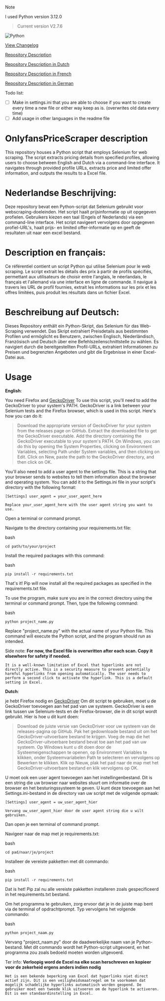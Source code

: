 > [!NOTE]
> I used Python version 3.12.0

> Current version V2.7.6

![Python](https://img.shields.io/badge/python-3670A0?style=for-the-badge&logo=python&logoColor=ffdd54)

[View Changelog](./CHANGELOG.md)

[Repository Description](#repository-description)

[Repository Description in Dutch](#nederlandse-beschrijving)

[Repository Description in French](#description-en-francais)

[Repository Description in German](#beschreibung-auf-deutsch)

Todo list:
- [ ] Make in settings.ini that you are able to choose if you want to create every time a new file or either way keep as is. (overwrites old data every time)
- [ ] Add usage in other languages in the readme file 
      
<span id="repository-description"></span>
# OnlyfansPriceScraper description
This repository houses a Python script that employs Selenium for web scraping. The script extracts pricing details from specified profiles, allowing users to choose between English and Dutch via a command-line interface. It navigates through provided profile URLs, extracts price and limited offer information, and outputs the results to a Excel file.

<span id="nederlandse-beschrijving"></span>
# Nederlandse Beschrijving:
Deze repository bevat een Python-script dat Selenium gebruikt voor webscraping-doeleinden. Het script haalt prijsinformatie op uit opgegeven profielen. Gebruikers kiezen een taal (Engels of Nederlands) via een command-line interface. Het script navigeert vervolgens door opgegeven profiel-URL's, haalt prijs- en limited offer-informatie op en geeft de resultaten uit naar een excel bestand.

<span id="description-en-francais"></span>
# Description en français:
Ce référentiel contient un script Python qui utilise Selenium pour le web scraping. Le script extrait les détails des prix à partir de profils spécifiés, permettant aux utilisateurs de choisir entre l'anglais, le néerlandais, le français et l'allemand via une interface en ligne de commande. Il navigue à travers les URL de profil fournies, extrait les informations sur les prix et les offres limitées, puis produit les résultats dans un fichier Excel.

<span id="beschreibung-auf-deutsch"></span>
# Beschreibung auf Deutsch:
Dieses Repository enthält ein Python-Skript, das Selenium für das Web-Scraping verwendet. Das Skript extrahiert Preisdetails aus bestimmten Profilen und ermöglicht es Benutzern, zwischen Englisch, Niederländisch, Französisch und Deutsch über eine Befehlszeilenschnittstelle zu wählen. Es navigiert durch die bereitgestellten Profil-URLs, extrahiert Informationen zu Preisen und begrenzten Angeboten und gibt die Ergebnisse in einer Excel-Datei aus.

# Usage
**English**:

You need Firefox and [GeckoDriver](https://github.com/mozilla/geckodriver/releases)
To use this script, you'll need to add the GeckoDriver to your system's PATH. GeckoDriver is a link between your Selenium tests and the Firefox browser, which is used in this script. Here's how you can do it:

>   Download the appropriate version of GeckoDriver for your system from the releases page on GitHub.
    Extract the downloaded file to get the GeckoDriver executable.
    Add the directory containing the GeckoDriver executable to your system's PATH. 
    On Windows, you can do this by opening the System Properties, clicking on Environment Variables, selecting Path under System variables, and then clicking on Edit.
    Click on New, paste the path to the GeckoDriver directory, and then click on OK.

You'll also need to add a user agent to the settings file. This is a string that your browser sends to websites to tell them information about the browser and operating system. You can add it to the Settings.ini file in your script's directory with the following format:

``[Settings]
user_agent = your_user_agent_here``

``Replace your_user_agent_here with the user agent string you want to use.``

Open a terminal or command prompt.

Navigate to the directory containing your requirements.txt file:

bash

``cd path/to/your/project``

Install the required packages with this command:

bash

    pip install -r requirements.txt

That's it! Pip will now install all the required packages as specified in the requirements.txt file.

To use the program, make sure you are in the correct directory using the terminal or command prompt. Then, type the following command:

bash

``python project_name.py``

Replace "project_name.py" with the actual name of your Python file. This command will execute the Python script, and the program should run as intended.

Side note: **For now, the Excel file is overwritten after each scan. Copy it elsewhere for safety if needed.**

``It is a well-known limitation of Excel that hyperlinks are not directly active. This is a security measure to prevent potentially harmful hyperlinks from opening automatically. The user needs to perform a second click to activate the hyperlink. This is a default setting in Excel.``

**Dutch**:

je hebt Firefox nodig en [GeckoDriver](https://github.com/mozilla/geckodriver/releases)
Om dit script te gebruiken, moet u de GeckoDriver toevoegen aan het pad van uw systeem. GeckoDriver is een link tussen uw Selenium-tests en de Firefox-browser, die in dit script wordt gebruikt. Hier is hoe u dit kunt doen:

>   Download de juiste versie van GeckoDriver voor uw systeem van de releases-pagina op GitHub.
    Pak het gedownloade bestand uit om het GeckoDriver-uitvoerbare bestand te krijgen.
    Voeg de map die het GeckoDriver-uitvoerbare bestand bevat toe aan het pad van uw systeem.
    Op Windows kunt u dit doen door de Systeemeigenschappen te openen, op Environment Variables te klikken, onder Systeemvariabelen Path te selecteren en vervolgens op            Bewerken te klikken. 
    Klik op Nieuw, plak het pad naar de map met het GeckoDriver-uitvoerbare bestand en klik vervolgens op OK.

U moet ook een user agent toevoegen aan het instellingenbestand. Dit is een string die uw browser naar websites stuurt om informatie over de browser en het besturingssysteem te geven. U kunt deze toevoegen aan het Settings.ini-bestand in de directory van uw script met de volgende opmaak:

``[Settings]
user_agent = uw_user_agent_hier``

``Vervang uw_user_agent_hier door de user agent string die u wilt gebruiken.``

Dan open je een terminal of command prompt.

Navigeer naar de map met je requirements.txt:

bash

``cd pad/naar/je/project``

Installeer de vereiste pakketten met dit commando:

bash

    pip install -r requirements.txt

Dat is het! Pip zal nu alle vereiste pakketten installeren zoals gespecificeerd in het requirements.txt bestand.

Om het programma te gebruiken, zorg ervoor dat je in de juiste map bent via de terminal of opdrachtprompt. Typ vervolgens het volgende commando:

bash

``python project_naam.py``

Vervang "project_naam.py" door de daadwerkelijke naam van je Python-bestand. Met dit commando wordt het Python-script uitgevoerd, en het programma zou zoals bedoeld moeten worden uitgevoerd.

Ter info: **Verloopig word de Excel na elke scan herschreven en kopieer voor de zekerheid ergens anders indien nodig**

``Het is een bekende beperking van Excel dat hyperlinks niet direct actief zijn. Dit is een veiligheidsmaatregel om te voorkomen dat mogelijk schadelijke hyperlinks automatisch worden geopend. De gebruiker moet een tweede klik uitvoeren om de hyperlink te activeren. Dit is een standaardinstelling in Excel.``
